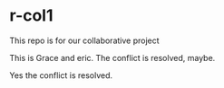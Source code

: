 # r-col1

This repo is for our collaborative project

This is Grace and eric. The conflict is resolved, maybe.

Yes the conflict is resolved.